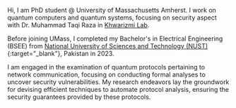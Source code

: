 Hi, I am PhD student @ University of Massachusetts Amherst. I work on quantum computers and quantum systems, focusing on security aspect with Dr. Muhammad Taqi Raza in <a href="https://khwarizmilab.github.io/" target="_blank">Khwarizmi Lab</a>.

Before joining UMass, I completed my Bachelor's in Electrical Engineering (BSEE) from [National University of Sciences and Technology (NUST)](https://nust.edu.pk/){:target="\_blank"}, Pakistan in 2023.

I am engaged in the examination of quantum protocols pertaining to network communication, focusing on conducting formal analyses to uncover security vulnerabilities. My research endeavors lay the groundwork for devising efficient techniques to automate protocol analysis, ensuring the security guarantees provided by these protocols.
